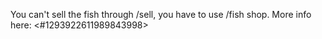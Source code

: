 You can't sell the fish through /sell, you have to use /fish shop.
More info here: <#1293922611989843998>